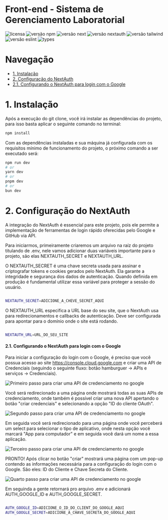 <h1> 
	Front-end - Sistema de Gerenciamento Laboratorial
</h1>

![licensa](https://img.shields.io/badge/license-MIT-green)
![versão npm](https://img.shields.io/badge/npm-v10.2.4-blue)
![versão next](https://img.shields.io/badge/next-v14.2.7-blue)
![versão nextauth](https://img.shields.io/badge/nextauth-v5.0.0beta-blue)
![versão tailwind](https://img.shields.io/badge/tailwindcss-v^3.4.10-blue)
![versão eslint](https://img.shields.io/badge/eslints-v^8-blue)
![types](https://img.shields.io/badge/types-TypeScript-blue)



<h1> 
	Navegação
</h1>

<!--ts-->
   * [1. Instalação](#instalacao)
   * [2. Configuração do NextAuth](#nextauth)
   * [2.1. Configurando o NextAuth para login com o Google](#authgoogle)
<!--te-->

<h1 id='instalacao'>
    1. Instalação
</h1>

<p>
    Após a execução do git clone, você irá instalar as dependências do projeto, para isso basta aplicar o seguinte comando no terminal:
</p>

```bash
npm install
```

<p>
    Com as dependências instaladas e sua máquina já configurada com os requisitos mínimo de funcionamento do projeto, o próximo comando a ser executado será:
</p>

```bash
npm run dev
# or
yarn dev
# or
pnpm dev
# or
bun dev
```

<h1 id='nextauth'>
    2. Configuração do NextAuth
</h1>
<p>
    A integração do NextAuth é essencial para este projeto, pois ele permite a implementação de ferramentas de login rápido oferecidas pelo Google e GitHub via API.
</p>
<p>
    Para iniciarmos, primeiramente criaremos um arquivo na raíz do projeto titulando de .env, nele vamos adicionar duas variáveis importante para o projeto, são elas NEXTAUTH_SECRET e NEXTAUTH_URL.
</p>
<p>
    O NEXTAUTH_SECRET é uma chave secreta usada para assinar e criptografar tokens e cookies gerados pelo NextAuth. Ela garante a integridade e segurança dos dados de autenticação. Quando definida em produção é fundamental utilizar essa variável para proteger a sessão do usuário.
</p>

```bash

NEXTAUTH_SECRET=ADICIONE_A_CHEVE_SECRET_AQUI

```

<p>
    O NEXTAUTH_URL especifica a URL base do seu site, que o NextAuth usa para redirecionamentos e callbacks de autenticação. Deve ser configurada para apontar para o domínio onde o site está rodando.
</p>

```bash

NEXTAUTH_URL=URL_DO_SEU_SITE

```

<h4 id="authgoogle">
    2.1. Configurando o NextAuth para login com o Google
</h4>
<p>
    Para iniciar a configuração do login com o Google, é preciso que você possua acesso ao site <a target="_blank" href="https://console.cloud.google.com">https://console.cloud.google.com</a> e criar uma API de Credenciais (seguindo o seguinte fluxo: botão hamburguer -> APIs e serviços -> Credenciais).
</p>

![Primeiro passo para criar uma API de credenciamento no google](https://i.imgur.com/xArwTtH.png)

<p>
    Você será redirecionado a uma página onde mostrará todas as suas APIs de credenciamento, onde também é possível criar uma nova API apertando o botão "criar credenciais" e selecionando a opção "ID do cliente OAuth".
</p>

![Segundo passo para criar uma API de credenciamento no google](https://i.imgur.com/2sldbRu.png)

<p>
    Em seguida você será redirecionado para uma página onde você perceberá um select para selecionar o tipo de aplicativo, onde nesta opção você marcará "App para computador" e em seguida você dará um nome a essa aplicação.
</p>

![Terceiro passo para criar uma API de credenciamento no google](https://i.imgur.com/TxaprNv.png)

<p>
    PRONTO! Após clicar no botão "criar" mostrará uma página com um pop-up contendo as informações necessária para a configuração do login com o Google. São eles: ID do Cliente e Chave Secreta do Cliente.
</p>

![Quarto passo para criar uma API de credenciamento no google](https://i.imgur.com/5J9aE9l.png)

<p>
    Em seguinda a gente retornará pro arquivo .env e adicionará AUTH_GOOGLE_ID e AUTH_GOOGLE_SECRET.
</p>

```bash

AUTH_GOOGLE_ID=ADICIONE_O_ID_DO_CLIENT_DO_GOOGLE_AQUI
AUTH_GOOGLE_SECRET=ADICIONE_A_CHAVE_SECRETA_DO_GOOGLE_AQUI

```

